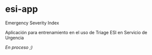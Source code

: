 # esi-app
Emergency Severity Index


Aplicación para entrenamiento en el uso de Triage ESI en Servicio de Urgencia


*En proceso ;)*
